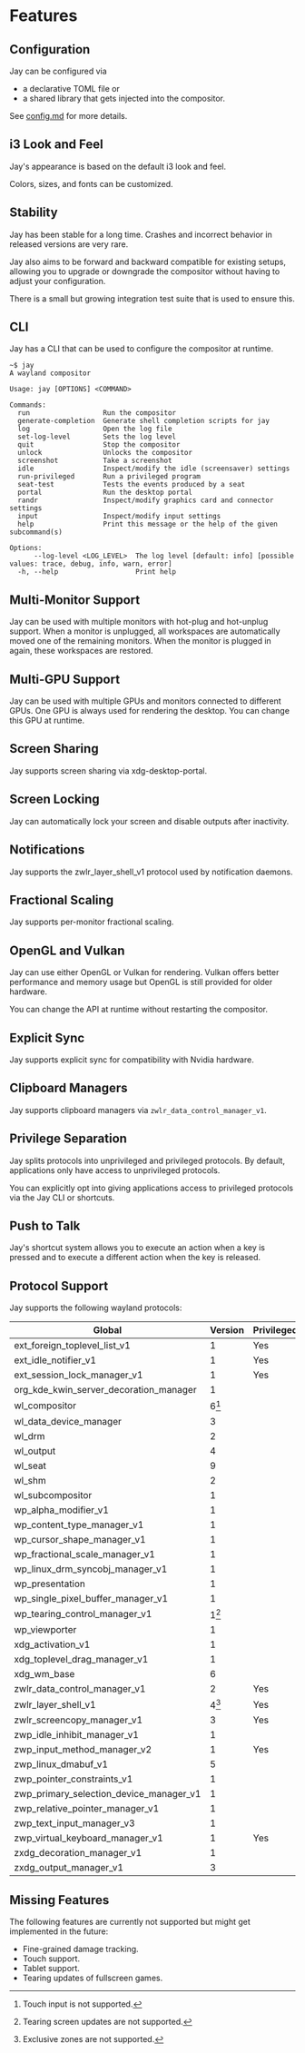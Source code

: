 # Features

## Configuration

Jay can be configured via

- a declarative TOML file or
- a shared library that gets injected into the compositor.

See [config.md](config.md) for more details.

## i3 Look and Feel

Jay's appearance is based on the default i3 look and feel.

Colors, sizes, and fonts can be customized.

## Stability

Jay has been stable for a long time.
Crashes and incorrect behavior in released versions are very rare.

Jay also aims to be forward and backward compatible for existing setups, allowing you to
upgrade or downgrade the compositor without having to adjust your configuration.

There is a small but growing integration test suite that is used to ensure this.

## CLI

Jay has a CLI that can be used to configure the compositor at runtime.

```
~$ jay
A wayland compositor

Usage: jay [OPTIONS] <COMMAND>

Commands:
  run                  Run the compositor
  generate-completion  Generate shell completion scripts for jay
  log                  Open the log file
  set-log-level        Sets the log level
  quit                 Stop the compositor
  unlock               Unlocks the compositor
  screenshot           Take a screenshot
  idle                 Inspect/modify the idle (screensaver) settings
  run-privileged       Run a privileged program
  seat-test            Tests the events produced by a seat
  portal               Run the desktop portal
  randr                Inspect/modify graphics card and connector settings
  input                Inspect/modify input settings
  help                 Print this message or the help of the given subcommand(s)

Options:
      --log-level <LOG_LEVEL>  The log level [default: info] [possible values: trace, debug, info, warn, error]
  -h, --help                   Print help
```

## Multi-Monitor Support

Jay can be used with multiple monitors with hot-plug and hot-unplug support.
When a monitor is unplugged, all workspaces are automatically moved one of the remaining
monitors.
When the monitor is plugged in again, these workspaces are restored.

## Multi-GPU Support

Jay can be used with multiple GPUs and monitors connected to different GPUs.
One GPU is always used for rendering the desktop.
You can change this GPU at runtime.

## Screen Sharing

Jay supports screen sharing via xdg-desktop-portal.

## Screen Locking

Jay can automatically lock your screen and disable outputs after inactivity.

## Notifications

Jay supports the zwlr_layer_shell_v1 protocol used by notification daemons.

## Fractional Scaling

Jay supports per-monitor fractional scaling.

## OpenGL and Vulkan

Jay can use either OpenGL or Vulkan for rendering.
Vulkan offers better performance and memory usage but OpenGL is still provided for
older hardware.

You can change the API at runtime without restarting the compositor.

## Explicit Sync

Jay supports explicit sync for compatibility with Nvidia hardware.

## Clipboard Managers

Jay supports clipboard managers via `zwlr_data_control_manager_v1`.

## Privilege Separation

Jay splits protocols into unprivileged and privileged protocols.
By default, applications only have access to unprivileged protocols.

You can explicitly opt into giving applications access to privileged protocols via the Jay CLI or shortcuts.

## Push to Talk

Jay's shortcut system allows you to execute an action when a key is pressed and to execute a different action when the key is released.

## Protocol Support

Jay supports the following wayland protocols:

| Global                                  | Version          | Privileged |
|-----------------------------------------|:-----------------|------------|
| ext_foreign_toplevel_list_v1            | 1                | Yes        |
| ext_idle_notifier_v1                    | 1                | Yes        |
| ext_session_lock_manager_v1             | 1                | Yes        |
| org_kde_kwin_server_decoration_manager  | 1                |            |
| wl_compositor                           | 6[^no_touch]     |            |
| wl_data_device_manager                  | 3                |            |
| wl_drm                                  | 2                |            |
| wl_output                               | 4                |            |
| wl_seat                                 | 9                |            |
| wl_shm                                  | 2                |            |
| wl_subcompositor                        | 1                |            |
| wp_alpha_modifier_v1                    | 1                |            |
| wp_content_type_manager_v1              | 1                |            |
| wp_cursor_shape_manager_v1              | 1                |            |
| wp_fractional_scale_manager_v1          | 1                |            |
| wp_linux_drm_syncobj_manager_v1         | 1                |            |
| wp_presentation                         | 1                |            |
| wp_single_pixel_buffer_manager_v1       | 1                |            |
| wp_tearing_control_manager_v1           | 1[^no_tearing]   |            |
| wp_viewporter                           | 1                |            |
| xdg_activation_v1                       | 1                |            |
| xdg_toplevel_drag_manager_v1            | 1                |            |
| xdg_wm_base                             | 6                |            |
| zwlr_data_control_manager_v1            | 2                | Yes        |
| zwlr_layer_shell_v1                     | 4[^no_exclusive] | Yes        |
| zwlr_screencopy_manager_v1              | 3                | Yes        |
| zwp_idle_inhibit_manager_v1             | 1                |            |
| zwp_input_method_manager_v2             | 1                | Yes        |
| zwp_linux_dmabuf_v1                     | 5                |            |
| zwp_pointer_constraints_v1              | 1                |            |
| zwp_primary_selection_device_manager_v1 | 1                |            |
| zwp_relative_pointer_manager_v1         | 1                |            |
| zwp_text_input_manager_v3               | 1                |            |
| zwp_virtual_keyboard_manager_v1         | 1                | Yes        |
| zxdg_decoration_manager_v1              | 1                |            |
| zxdg_output_manager_v1                  | 3                |            |

[^no_touch]: Touch input is not supported.
[^no_tearing]: Tearing screen updates are not supported.
[^no_exclusive]: Exclusive zones are not supported.

## Missing Features

The following features are currently not supported but might get implemented in the future:

- Fine-grained damage tracking.
- Touch support.
- Tablet support.
- Tearing updates of fullscreen games.
